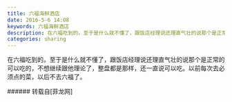 ```yaml
---
title: 六福海鲜酒店
date: 2016-5-6 14:08
keywords: 六福海鲜酒店
description: 在六福吃到的。至于是什么就不懂了，跟饭店经理说还理直气壮的说那个是正常的可以吃的，不想继续跟他理论了，整盘都是那样，还一直说可以吃。以前每次去必须点的菜，以后不去六福了。
categories: sharing
---
```

<td class="t_f" id="postmessage_326460">

在六福吃到的。至于是什么就不懂了，跟饭店经理说还理直气壮的说那个是正常的可以吃的，不想继续跟他理论了，整盘都是那样，还一直说可以吃。以前每次去必须点的菜，以后不去六福了。<br/>
<img alt="" border="0" class="zoom" data-cf-modified-a56f7cef981074fc560d3de3-="" file="http://www.flw.ph/data/appbyme/upload/image/201605/06/r1goq0MuwKpj.jpg" id="aimg_GxhiK" lazyloadthumb="1" onclick="" onmouseover="" src="http://www.flw.ph/data/appbyme/upload/image/201605/06/r1goq0MuwKpj.jpg"/><br/>
</td>
###### 转载自[菲龙网]